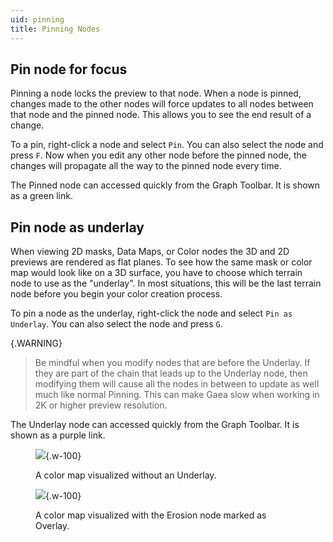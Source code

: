 ```yaml
---
uid: pinning
title: Pinning Nodes
---
```


## Pin node for focus

Pinning a node locks the preview to that node. When a node is pinned, changes made to the other nodes will force updates to all nodes between that node and the pinned node. This allows you to see the end result of a change.

To a pin, right-click a node and select `Pin`. You can also select the node and press `F`. Now when you edit any other node before the pinned node, the changes will propagate all the way to the pinned node every time.

The Pinned node can accessed quickly from the Graph Toolbar. It is shown as a green link.

## Pin node as underlay

When viewing 2D masks, Data Maps, or Color nodes the 3D and 2D previews are rendered as flat planes. To see how the same mask or color map would look like on a 3D surface, you have to choose which terrain node to use as the "underlay". In most situations, this will be the last terrain node before you begin your color creation process.

To pin a node as the underlay, right-click the node and select `Pin as Underlay`. You can also select the node and press `G`.

{.WARNING}
> Be mindful when you modify nodes that are before the Underlay. If they are part of the chain that leads up to the Underlay node, then modifying them will cause all the nodes in between to update as well much like normal Pinning. This can make Gaea slow when working in 2K or higher preview resolution.

The Underlay node can accessed quickly from the Graph Toolbar. It is shown as a purple link.


<div class="row">
<div class="col-lg-6">

<figure>

![](/images/underlay_0.jpg){.w-100}

<figcaption>
A color map visualized without an Underlay.
</figcaption>
</figure>
</div>
<div class="col-lg-6">
<figure>

![](/images/underlay_1.jpg){.w-100}

<figcaption>
A color map visualized with the Erosion node marked as Overlay.
</figcaption>
</figure>
</div>
</div>
